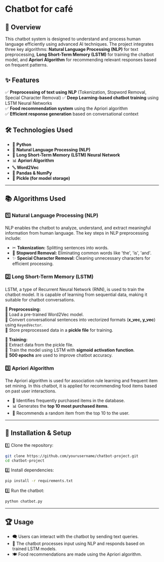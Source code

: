 # Chatbot for café 
## 📌 Overview
This chatbot system is designed to understand and process human language efficiently using advanced AI techniques. The project integrates three key algorithms: **Natural Language Processing (NLP)** for text preprocessing, **Long Short-Term Memory (LSTM)** for training the chatbot model, and **Apriori Algorithm** for recommending relevant responses based on frequent patterns.

## ✨ Features
✅ **Preprocessing of text using NLP** (Tokenization, Stopword Removal, Special Character Removal)
✅ **Deep Learning-based chatbot training** using LSTM Neural Networks  
✅ **Food recommendation system** using the Apriori algorithm  
✅ **Efficient response generation** based on conversational context  

## 🛠️ Technologies Used
- 🐍 **Python**
- 🧠 **Natural Language Processing (NLP)**
- 🔄 **Long Short-Term Memory (LSTM) Neural Network**
- 📊 **Apriori Algorithm**
- 🔤 **Word2Vec**
- 📑 **Pandas & NumPy**
- 💾 **Pickle (for model storage)**

---
## 📚 Algorithms Used
### 1️⃣ Natural Language Processing (NLP)
NLP enables the chatbot to analyze, understand, and extract meaningful information from human language. The key steps in NLP preprocessing include:
- ✂ **Tokenization:** Splitting sentences into words.
- 🚫 **Stopword Removal:** Eliminating common words like 'the', 'is', 'and'.
- ✨ **Special Character Removal:** Cleaning unnecessary characters for efficient processing.

### 2️⃣ Long Short-Term Memory (LSTM)
LSTM, a type of Recurrent Neural Network (RNN), is used to train the chatbot model. It is capable of learning from sequential data, making it suitable for chatbot conversations. 

**📌 Preprocessing:**  
🔹 Load a pre-trained Word2Vec model.  
🔹 Convert conversational sentences into vectorized formats (**x_vec, y_vec**) using `KeyedVector`.  
🔹 Store preprocessed data in a **pickle file** for training.  

**📌 Training:**  
🔹 Extract data from the pickle file.  
🔹 Train the model using LSTM with **sigmoid activation function**.  
🔹 **500 epochs** are used to improve chatbot accuracy.  

### 3️⃣ Apriori Algorithm
The Apriori algorithm is used for association rule learning and frequent item set mining. In this chatbot, it is applied for recommending food items based on past user interactions.

- 🔎 Identifies frequently purchased items in the database.
- 📊 Generates the **top 10 most purchased items**.
- 🎲 Recommends a random item from the top 10 to the user.

---
## 🚀 Installation & Setup
1️⃣ Clone the repository:
   ```sh
   git clone https://github.com/yourusername/chatbot-project.git
   cd chatbot-project
   ```
2️⃣ Install dependencies:
   ```sh
   pip install -r requirements.txt
   ```
3️⃣ Run the chatbot:
   ```sh
   python chatbot.py
   ```

---
## 🏆 Usage
- 🗨 Users can interact with the chatbot by sending text queries.
- 🔄 The chatbot processes input using NLP and responds based on trained LSTM models.
- 🍽 Food recommendations are made using the Apriori algorithm.


